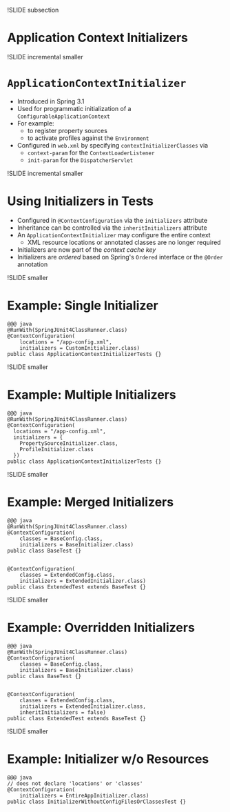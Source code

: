 !SLIDE subsection
# Application Context Initializers

!SLIDE incremental smaller
# `ApplicationContextInitializer`
* Introduced in Spring 3.1
* Used for programmatic initialization of a `ConfigurableApplicationContext`
* For example:
  * to register property sources
  * to activate profiles against the `Environment`
* Configured in `web.xml` by specifying `contextInitializerClasses` via
  * `context-param` for the `ContextLoaderListener`
  * `init-param` for the `DispatcherServlet`

!SLIDE incremental smaller
# Using Initializers in Tests
* Configured in `@ContextConfiguration` via the `initializers` attribute
* Inheritance can be controlled via the `inheritInitializers` attribute
* An `ApplicationContextInitializer` may configure the entire context
  * XML resource locations or annotated classes are no longer required
* Initializers are now part of the _context cache key_
* Initializers are _ordered_ based on Spring's `Ordered` interface or the `@Order` annotation

!SLIDE smaller
# Example: Single Initializer
	@@@ java
	@RunWith(SpringJUnit4ClassRunner.class)
	@ContextConfiguration(
	    locations = "/app-config.xml",
	    initializers = CustomInitializer.class)
	public class ApplicationContextInitializerTests {}

!SLIDE smaller
# Example: Multiple Initializers
	@@@ java
	@RunWith(SpringJUnit4ClassRunner.class)
	@ContextConfiguration(
	  locations = "/app-config.xml",
	  initializers = {
	    PropertySourceInitializer.class,
	    ProfileInitializer.class
	  })
	public class ApplicationContextInitializerTests {}

!SLIDE smaller
# Example: Merged Initializers
	@@@ java
	@RunWith(SpringJUnit4ClassRunner.class)
	@ContextConfiguration(
	    classes = BaseConfig.class,
	    initializers = BaseInitializer.class)
	public class BaseTest {}
	
	
	@ContextConfiguration(
	    classes = ExtendedConfig.class,
	    initializers = ExtendedInitializer.class)
	public class ExtendedTest extends BaseTest {}

!SLIDE smaller
# Example: Overridden Initializers
	@@@ java
	@RunWith(SpringJUnit4ClassRunner.class)
	@ContextConfiguration(
	    classes = BaseConfig.class,
	    initializers = BaseInitializer.class)
	public class BaseTest {}
	
	
	@ContextConfiguration(
	    classes = ExtendedConfig.class,
	    initializers = ExtendedInitializer.class,
	    inheritInitializers = false)
	public class ExtendedTest extends BaseTest {}

!SLIDE smaller
# Example: Initializer w/o Resources
	@@@ java
	// does not declare 'locations' or 'classes'
	@ContextConfiguration(
	    initializers = EntireAppInitializer.class)
	public class InitializerWithoutConfigFilesOrClassesTest {}
